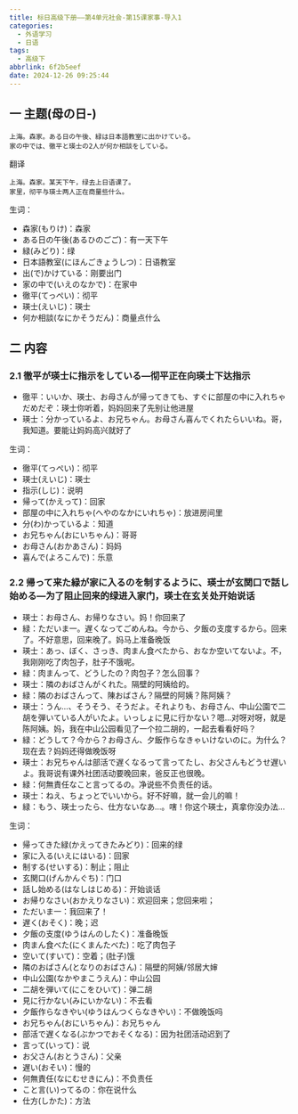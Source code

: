 ```yaml
---
title: 标日高级下册——第4单元社会-第15课家事-导入1
categories:
  - 外语学习
  - 日语
tags:
  - 高级下
abbrlink: 6f2b5eef
date: 2024-12-26 09:25:44
---
```

## 一 主题(母の日-)

```
上海。森家。ある日の午後、緑は日本語教室に出かけている。
家の中では、徹平と瑛士の2人が何か相談をしている。
```

<!--more-->

翻译

```
上海。森家。某天下午，绿去上日语课了。
家里，彻平与瑛士两人正在商量些什么。
```

生词：

* 森家(もりけ)：森家
* ある日の午後(あるひのごご)：有一天下午
* 緑(みどり)：绿
* 日本語教室(にほんごきょうしつ)：日语教室
* 出(で)かけている：刚要出门
* 家の中で(いえのなかで)：在家中
* 徹平(てっぺい)：彻平
* 瑛士(えいじ)：瑛士
* 何か相談(なにかそうだん)：商量点什么

## 二 内容

### 2.1 徹平が瑛士に指示をしている—彻平正在向瑛士下达指示

* 徹平：いいか、瑛士、お母さんが帰ってきても、すぐに部屋の中に入れちゃだめだぞ：瑛士你听着，妈妈回来了先别让他进屋
* 瑛士：分かっているよ、お兄ちゃん。お母さん喜んでくれたらいいね。哥，我知道。要能让妈妈高兴就好了

生词：

* 徹平(てっぺい)：彻平
* 瑛士(えいじ)：瑛士
* 指示(しじ)：说明
* 帰って(かえって)：回家
* 部屋の中に入れちゃ(へやのなかにいれちゃ)：放进房间里
* 分(わ)かっているよ：知道
* お兄ちゃん(おにいちゃん)：哥哥
* お母さん(おかあさん)：妈妈
* 喜んで(よろこんで)：乐意

### 2.2  帰って来た緑が家に入るのを制するように、瑛士が玄関口で話し始める—为了阻止回来的绿进入家门，瑛士在玄关处开始说话

* 瑛士：お母さん、お帰りなさい。妈！你回来了
* 緑：ただいま一。遅くなってごめんね。今から、夕飯の支度するから。回来了。不好意思，回来晚了。妈马上准备晚饭
* 瑛士：あっ、ぼく、さっき、肉まん食べたから、おなか空いてないよ。不，我刚刚吃了肉包子，肚子不饿呢。
* 緑：肉まんって、どうしたの？肉包子？怎么回事？
* 瑛士：隣のおばさんがくれた。隔壁的阿姨给的。
* 緑：隣のおばさんって、陳おばさん？隔壁的阿姨？陈阿姨？
* 瑛士：うん…、そうそう、そうだよ。それよりも、お母さん、中山公園で二胡を弾いている人がいたよ。いっしょに見に行かない？嗯...对呀对呀，就是陈阿姨。妈，我在中山公园看见了一个拉二胡的，一起去看看好吗？
* 緑：どうして？今から？お母さん、夕飯作らなきゃいけないのに。为什么？现在去？妈妈还得做晚饭呀
* 瑛士：お兄ちゃんは部活で遅くなるって言ってたし、お父さんもどうせ遅いよ。我哥说有课外社团活动要晚回来，爸反正也很晚。
* 緑：何無責任なこと言ってるの。净说些不负责任的话。
* 瑛士：ねえ、ちょっとでいいから。好不好嘛，就一会儿的嘛！
* 緑：もう、瑛士ったら、仕方ないなあ…。嗐！你这个瑛士，真拿你没办法...

生词：

* 帰ってきた緑(かえってきたみどり)：回来的绿
* 家に入る(いえにはいる)：回家
* 制する(せいする)：制止；阻止
* 玄関口(げんかんぐち)：门口
* 話し始める(はなしはじめる)：开始谈话
* お帰りなさい(おかえりなさい)：欢迎回来；您回来啦；
* ただいま一：我回来了！
* 遅く(おそく)：晚；迟
* 夕飯の支度(ゆうはんのしたく)：准备晚饭
* 肉まん食べた(にくまんたべた)：吃了肉包子
* 空いて(すいて)：空着；(肚子)饿
* 隣のおばさん(となりのおばさん)：隔壁的阿姨/邻居大婶
* 中山公園(なかやまこうえん)：中山公园
* 二胡を弾いて(にこをひいて)：弹二胡
* 見に行かない(みにいかない)：不去看
* 夕飯作らなきやい(ゆうはんつくらなきやい)：不做晚饭吗
* お兄ちゃん(おにいちゃん)：お兄ちゃん
* 部活で遅くなる(ぶかつでおそくなる)：因为社团活动迟到了
* 言って(いって)：说
* お父さん(おとうさん)：父亲
* 遅い(おそい)：慢的
* 何無責任(なにむせきにん)：不负责任
* こと言(い)ってるの：你在说什么
* 仕方(しかた)：方法
